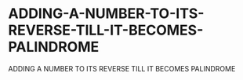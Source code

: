 # ADDING-A-NUMBER-TO-ITS-REVERSE-TILL-IT-BECOMES-PALINDROME
ADDING A NUMBER TO ITS REVERSE TILL IT BECOMES PALINDROME
